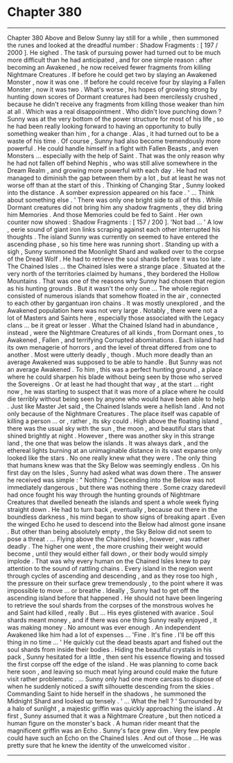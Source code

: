 
# Chapter 380


---

Chapter 380 Above and Below
Sunny lay still for a while , then summoned the runes and looked at the dreadful number :
Shadow Fragments : [ 197 / 2000 ].
He sighed .
The task of pursuing power had turned out to be much more difficult than he had anticipated , and for one simple reason : after becoming an Awakened , he now received fewer fragments from killing Nightmare Creatures .
If before he could get two by slaying an Awakened Monster , now it was one . If before he could receive four by slaying a Fallen Monster , now it was two . What's worse , his hopes of growing strong by hunting down scores of Dormant creatures had been mercilessly crushed , because he didn't receive any fragments from killing those weaker than him at all .
Which was a real disappointment . Who didn't love punching down ? Sunny was at the very bottom of the power structure for most of his life , so he had been really looking forward to having an opportunity to bully something weaker than him , for a change . Alas , it had turned out to be a waste of his time .
Of course , Sunny had also become tremendously more powerful . He could handle himself in a fight with Fallen Beasts , and even Monsters … especially with the help of Saint . That was the only reason why he had not fallen off behind Nephis , who was still alive somewhere in the Dream Realm , and growing more powerful with each day .
He had not managed to diminish the gap between them by a lot , but at least he was not worse off than at the start of this .
Thinking of Changing Star , Sunny looked into the distance . A somber expression appeared on his face .
' ... Think about something else . '
There was only one bright side to all of this .
While Dormant creatures did not bring him any shadow fragments , they did bring him Memories . And those Memories could be fed to Saint .
Her own counter now showed :
Shadow Fragments : [ 157 / 200 ].
'Not bad … '
A low , eerie sound of giant iron links scraping against each other interrupted his thoughts . The island Sunny was currently on seemed to have entered the ascending phase , so his time here was running short .
Standing up with a sigh , Sunny summoned the Moonlight Shard and walked over to the corpse of the Dread Wolf . He had to retrieve the soul shards before it was too late .
The Chained Isles … the Chained Isles were a strange place .
Situated at the very north of the territories claimed by humans , they bordered the Hollow Mountains . That was one of the reasons why Sunny had chosen that region as his hunting grounds .
But it wasn't the only one …
The whole region consisted of numerous islands that somehow floated in the air , connected to each other by gargantuan iron chains . It was mostly unexplored , and the Awakened population here was not very large . Notably , there were not a lot of Masters and Saints here , especially those associated with the Legacy clans ... be it great or lesser .
What the Chained Island had in abundance , instead , were the Nightmare Creatures of all kinds , from Dormant ones , to Awakened , Fallen , and terrifying Corrupted abominations . Each island had its own menagerie of horrors , and the level of threat differed from one to another . Most were utterly deadly , though . Much more deadly than an average Awakened was supposed to be able to handle .
But Sunny was not an average Awakened . To him , this was a perfect hunting ground , a place where he could sharpen his blade without being seen by those who served the Sovereigns . Or at least he had thought that way , at the start … right now , he was starting to suspect that it was more of a place where he could die terribly without being seen by anyone who would have been able to help .
Just like Master Jet said , the Chained Islands were a hellish land .
And not only because of the Nightmare Creatures . The place itself was capable of killing a person … or , rather , its sky could .
High above the floating island , there was the usual sky with the sun , the moon , and beautiful stars that shined brightly at night .
However , there was another sky in this strange land , the one that was below the islands . It was always dark , and the ethereal lights burning at an unimaginable distance in its vast expanse only looked like the stars . No one really knew what they were .
The only thing that humans knew was that the Sky Below was seemingly endless . On his first day on the Isles , Sunny had asked what was down there . The answer he received was simple :
" Nothing ."
Descending into the Below was not immediately dangerous , but there was nothing there . Some crazy daredevil had once fought his way through the hunting grounds of Nightmare Creatures that dwelled beneath the islands and spent a whole week flying straight down . He had to turn back , eventually , because out there in the boundless darkness , his mind began to show signs of breaking apart . Even the winged Echo he used to descend into the Below had almost gone insane .
But other than being absolutely empty , the Sky Below did not seem to pose a threat .
… Flying above the Chained Isles , however , was rather deadly . The higher one went , the more crushing their weight would become , until they would either fall down , or their body would simply implode .
That was why every human on the Chained Isles knew to pay attention to the sound of rattling chains . Every island in the region went through cycles of ascending and descending , and as they rose too high , the pressure on their surface grew tremendously , to the point where it was impossible to move ... or breathe .
Ideally , Sunny had to get off the ascending island before that happened .
He should not have been lingering to retrieve the soul shards from the corpses of the monstrous wolves he and Saint had killed , really . But …
His eyes glistened with avarice .
Soul shards meant money , and if there was one thing Sunny really enjoyed , it was making money . No amount was ever enough .
An independent Awakened like him had a lot of expenses …
'Fine . It's fine . I'll be off this thing in no time … '
He quickly cut the dead beasts apart and fished out the soul shards from inside their bodies . Hiding the beautiful crystals in his pack , Sunny hesitated for a little , then sent his essence flowing and tossed the first corpse off the edge of the island .
He was planning to come back here soon , and leaving so much meat lying around could make the future visit rather problematic .
... Sunny only had one more carcass to dispose of when he suddenly noticed a swift silhouette descending from the skies .
Commanding Saint to hide herself in the shadows , he summoned the Midnight Shard and looked up tensely .
' ... What the hell ? '
Surrounded by a halo of sunlight , a majestic griffin was quickly approaching the island . At first , Sunny assumed that it was a Nightmare Creature , but then noticed a human figure on the monster's back .
A human rider meant that the magnificent griffin was an Echo .
Sunny's face grew dim .
Very few people could have such an Echo on the Chained Isles . And out of those ...
He was pretty sure that he knew the identity of the unwelcomed visitor .

---

